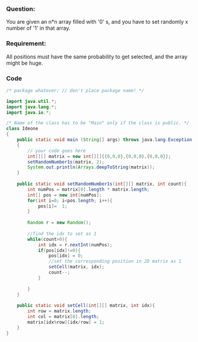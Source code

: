 ### Question:
You are given an n*n array filled with '0' s, and you have to set randomly x number of '1' in that array.

### Requirement:
All positions must have the same probability to get selected, and the array might be huge.


### Code
```java
/* package whatever; // don't place package name! */

import java.util.*;
import java.lang.*;
import java.io.*;

/* Name of the class has to be "Main" only if the class is public. */
class Ideone
{
	public static void main (String[] args) throws java.lang.Exception
	{
		// your code goes here
		int[][] matrix = new int[][]{{0,0,0},{0,0,0},{0,0,0}};
		setRandomNumber1s(matrix, 2);
		System.out.println(Arrays.deepToString(matrix));
	}
	
	public static void setRandomNumber1s(int[][] matrix, int count){
		int numPos = matrix[0].length * matrix.length;
		int[] pos = new int[numPos];
		for(int i=0; i<pos.length; i++){
			pos[i]=  1;
		}
		
		Random r = new Random();
		
		//find the idx to set as 1
		while(count>0){
			int idx = r.nextInt(numPos);
			if(pos[idx]!=0){
				pos[idx] = 0;
				//set the corresponding position in 2D matrix as 1
				setCell(matrix, idx);
				count--;
			}
			
		}
	}
	
	public static void setCell(int[][] matrix, int idx){
		int row = matrix.length;
		int col = matrix[0].length;
		matrix[idx%row][idx/row] = 1;
	}
}
```
